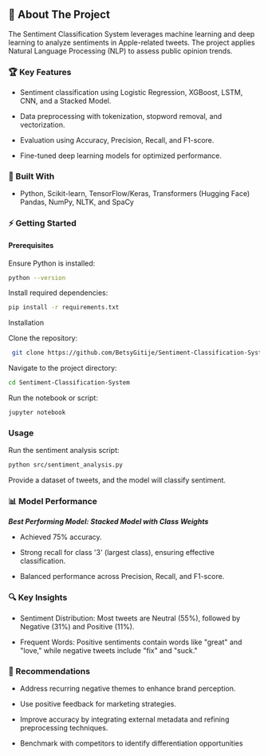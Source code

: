 ## 📌 About The Project

The Sentiment Classification System leverages machine learning and deep learning to analyze sentiments in Apple-related tweets. The project applies Natural Language Processing (NLP) to assess public opinion trends.

### 🏆 Key Features

* Sentiment classification using Logistic Regression, XGBoost, LSTM, CNN, and a Stacked Model.

* Data preprocessing with tokenization, stopword removal, and vectorization.

* Evaluation using Accuracy, Precision, Recall, and F1-score.

* Fine-tuned deep learning models for optimized performance.
  

### 🚀 Built With

* Python, Scikit-learn, TensorFlow/Keras, Transformers (Hugging Face) Pandas, NumPy, NLTK, and SpaCy


### ⚡ Getting Started

#### Prerequisites

Ensure Python is installed:

```bash 
python --version
 ```

Install required dependencies:

```bash
pip install -r requirements.txt
 ```

Installation


Clone the repository:

```bash
 git clone https://github.com/BetsyGitije/Sentiment-Classification-System.git
 ```
Navigate to the project directory:

```bash
cd Sentiment-Classification-System
```

Run the notebook or script:

```bash
jupyter notebook
```

### Usage
Run the sentiment analysis script:

```bash
python src/sentiment_analysis.py
```

Provide a dataset of tweets, and the model will classify sentiment.

### 📊 Model Performance

***Best Performing Model: Stacked Model with Class Weights***

* Achieved 75% accuracy.

* Strong recall for class '3' (largest class), ensuring effective classification.

* Balanced performance across Precision, Recall, and F1-score.

### 🔍 Key Insights

* Sentiment Distribution: Most tweets are Neutral (55%), followed by Negative (31%) and Positive (11%).

* Frequent Words: Positive sentiments contain words like "great" and "love," while negative tweets include "fix" and "suck."

### 📌 Recommendations

* Address recurring negative themes to enhance brand perception.

* Use positive feedback for marketing strategies.

* Improve accuracy by integrating external metadata and refining preprocessing techniques.

* Benchmark with competitors to identify differentiation opportunities

  








